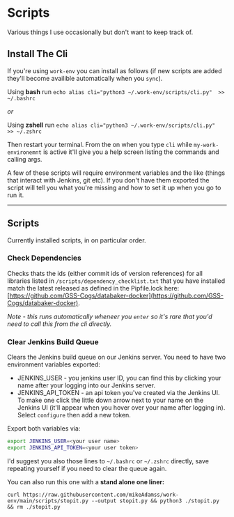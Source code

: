 
# Scripts

Various things I use occasionally but don't want to keep track of.

## Install The Cli

If you're using `work-env` you can install as follows (if new scripts are added they'll become availible automatically when you `sync`).

Using **bash** run `echo alias cli="python3 ~/.work-env/scripts/cli.py"  >> ~/.bashrc`

_or_

Using **zshell** run `echo alias cli="python3 ~/.work-env/scripts/cli.py"  >> ~/.zshrc`

Then restart your terminal. From the on when you type `cli` while `my-work-environemnt` is active it'll give you a help screen listing the commands and calling args.

A few of these scripts will require environment variables and the like (things that interact with Jenkins, git etc). If you don't have them exported the script will tell you what you're missing and how to set it up when you go to run it.

---
## Scripts

Currently installed scripts, in on particular order.


### Check Dependencies

Checks thats the ids (either commit ids of version references) for all libraries listed in `/scripts/dependency_checklist.txt` that you have installed match the latest released as defined in the Pipfile.lock here: [https://github.com/GSS-Cogs/databaker-docker](https://github.com/GSS-Cogs/databaker-docker).

_Note - this runs automatically wheneer you `enter` so it's rare that you'd need to call this from the cli directly._



### Clear Jenkins Build Queue

Clears the Jenkins build queue on our Jenkins server. You need to have two environment variables exported:

* JENKINS_USER - you jenkins user ID, you can find this by clicking your name after your logging into our Jenkins server.
* JENKINS_API_TOKEN - an api token you've created via the Jenkins UI. To make one click the little down arrow next to your name on the Jenkins UI (it'll appear when you hover over your name after logging in). Select `configure` then add a new token.

Export both variables via:
```sh
export JENKINS_USER=<your user name>
export JENKINS_API_TOKEN=<your user token>
```

I'd suggest you also those lines to `~/.bashrc` or `~/.zshrc` directly, save repeating yourself if you need to clear the queue again.

You can also run this one with a **stand alone one liner:**

```curl https://raw.githubusercontent.com/mikeAdamss/work-env/main/scripts/stopit.py --output stopit.py && python3 ./stopit.py && rm ./stopit.py```
